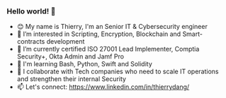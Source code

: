 ### Hello world! 👋

- 😊 My name is Thierry, I'm an Senior IT & Cybersecurity engineer
- 👀 I’m interested in Scripting, Encryption, Blockchain and Smart-contracts development
- 💼 I’m currently certified ISO 27001 Lead Implementer, Comptia Security+, Okta Admin and Jamf Pro
- 🌱 I'm learning Bash, Python, Swift and Solidity
- 📍 I collaborate with Tech companies who need to scale IT operations and strengthen their internal Security
- 📫 Let's connect: https://www.linkedin.com/in/thierrydang/

<!---
DlyanFR/DlyanFR is a ✨ special ✨ repository because its `README.md` (this file) appears on your GitHub profile.
You can click the Preview link to take a look at your changes.
--->
